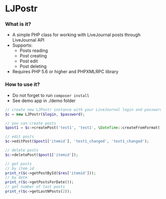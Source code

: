 # LJPostr #

### What is it? ###
* A simple PHP class for working with LiveJournal posts through LiveJournal API
* Supports:
  * Posts reading
  * Post creating
  * Post edit
  * Post deleting
* Requires PHP 5.6 or higher and PHPXMLRPC library

### How to use it? ###
* Do not forget to run ```composer install```
* See demo app in ./demo folder

```php
// create new LJPostr instance with your LiveJournal login and password
$c = new LJPostr($login, $password);

// you can create posts
$post1 = $c->createPost('test1', 'test1', \DateTime::createFromFormat('j-M-Y', '17-Feb-2022'), ['tag1', 'tag2']);

// edit posts
$c->editPost($post1['itemid'], 'test1_changed', 'test1_changed');

// delete posts
$c->deletePost($post1['itemid']);

// get posts
// by item id
print_r($c->getPostById($res['itemid']));
// by date
print_r($c->getPostsForDate());
// get number of last posts
print_r($c->getLastNPosts(2));
```


